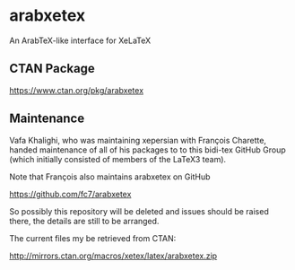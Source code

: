 # arabxetex
An ArabTeX-like interface for XeLaTeX

## CTAN Package
 https://www.ctan.org/pkg/arabxetex



## Maintenance
Vafa Khalighi, who was maintaining xepersian with François Charette,
handed maintenance of all of his packages to to this bidi-tex GitHub Group
(which initially consisted of members of the LaTeX3 team).


Note that François also maintains arabxetex on GitHub

https://github.com/fc7/arabxetex


So possibly this repository will be deleted and issues should be
raised there, the details are still to be arranged.

The current files my be retrieved from CTAN:

http://mirrors.ctan.org/macros/xetex/latex/arabxetex.zip


